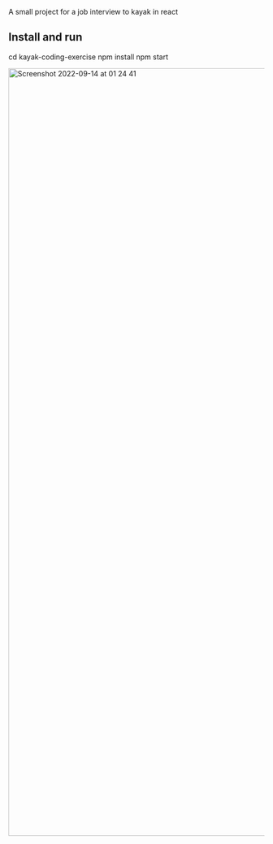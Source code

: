 A small project for a job interview to kayak in react


## Install and run
cd kayak-coding-exercise
npm install
npm start

<img width="1512" alt="Screenshot 2022-09-14 at 01 24 41" src="https://user-images.githubusercontent.com/52042213/190026744-3a8fe379-2590-4f39-ad56-672a2817e8dc.png">
